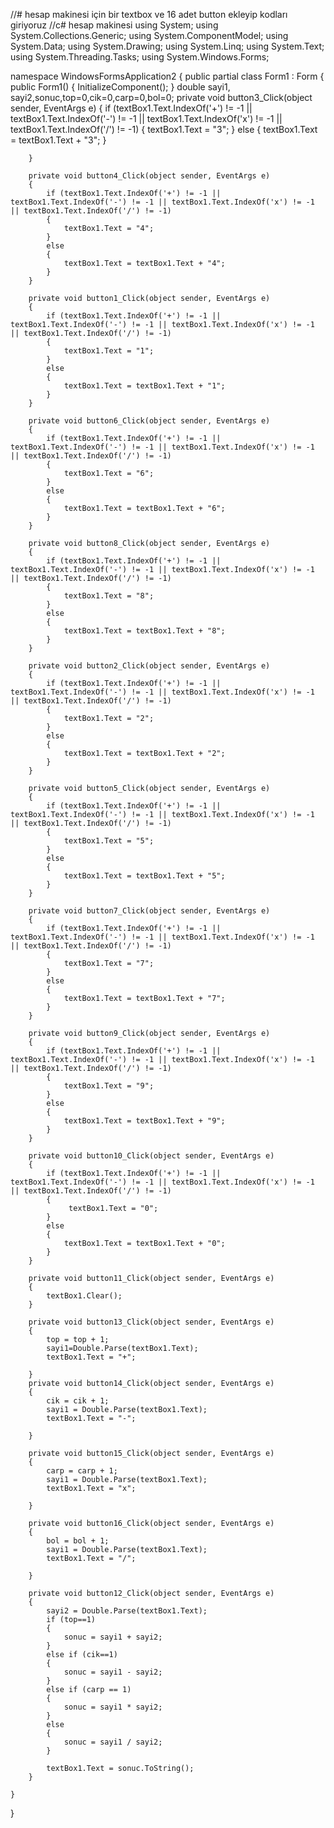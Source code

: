 //# hesap makinesi için bir textbox ve 16 adet button ekleyip kodları giriyoruz
//c# hesap makinesi
using System;
using System.Collections.Generic;
using System.ComponentModel;
using System.Data;
using System.Drawing;
using System.Linq;
using System.Text;
using System.Threading.Tasks;
using System.Windows.Forms;

namespace WindowsFormsApplication2
{
    public partial class Form1 : Form
    {
        public Form1()
        {
            InitializeComponent();
        }
        double sayi1, sayi2,sonuc,top=0,cik=0,carp=0,bol=0;
        private void button3_Click(object sender, EventArgs e)
        {
            if (textBox1.Text.IndexOf('+') != -1 || textBox1.Text.IndexOf('-') != -1 || textBox1.Text.IndexOf('x') != -1 || textBox1.Text.IndexOf('/') != -1)
            {
                textBox1.Text = "3";
            }
            else
            {
                textBox1.Text = textBox1.Text + "3";
            }           

        }

        private void button4_Click(object sender, EventArgs e)
        {
            if (textBox1.Text.IndexOf('+') != -1 || textBox1.Text.IndexOf('-') != -1 || textBox1.Text.IndexOf('x') != -1 || textBox1.Text.IndexOf('/') != -1)
            {
                textBox1.Text = "4";
            }
            else
            {
                textBox1.Text = textBox1.Text + "4";
            }
        }

        private void button1_Click(object sender, EventArgs e)
        {
            if (textBox1.Text.IndexOf('+') != -1 || textBox1.Text.IndexOf('-') != -1 || textBox1.Text.IndexOf('x') != -1 || textBox1.Text.IndexOf('/') != -1)
            {
                textBox1.Text = "1";
            }
            else
            {
                textBox1.Text = textBox1.Text + "1";
            }
        }

        private void button6_Click(object sender, EventArgs e)
        {
            if (textBox1.Text.IndexOf('+') != -1 || textBox1.Text.IndexOf('-') != -1 || textBox1.Text.IndexOf('x') != -1 || textBox1.Text.IndexOf('/') != -1)
            {
                textBox1.Text = "6";
            }
            else
            {
                textBox1.Text = textBox1.Text + "6";
            }
        }

        private void button8_Click(object sender, EventArgs e)
        {
            if (textBox1.Text.IndexOf('+') != -1 || textBox1.Text.IndexOf('-') != -1 || textBox1.Text.IndexOf('x') != -1 || textBox1.Text.IndexOf('/') != -1)
            {
                textBox1.Text = "8";
            }
            else
            {
                textBox1.Text = textBox1.Text + "8";
            }
        }

        private void button2_Click(object sender, EventArgs e)
        {
            if (textBox1.Text.IndexOf('+') != -1 || textBox1.Text.IndexOf('-') != -1 || textBox1.Text.IndexOf('x') != -1 || textBox1.Text.IndexOf('/') != -1)
            {
                textBox1.Text = "2";
            }
            else
            {
                textBox1.Text = textBox1.Text + "2";
            }
        }

        private void button5_Click(object sender, EventArgs e)
        {
            if (textBox1.Text.IndexOf('+') != -1 || textBox1.Text.IndexOf('-') != -1 || textBox1.Text.IndexOf('x') != -1 || textBox1.Text.IndexOf('/') != -1)
            {
                textBox1.Text = "5";
            }
            else
            {
                textBox1.Text = textBox1.Text + "5";
            }
        }

        private void button7_Click(object sender, EventArgs e)
        {
            if (textBox1.Text.IndexOf('+') != -1 || textBox1.Text.IndexOf('-') != -1 || textBox1.Text.IndexOf('x') != -1 || textBox1.Text.IndexOf('/') != -1)
            {
                textBox1.Text = "7";
            }
            else
            {
                textBox1.Text = textBox1.Text + "7";
            }
        }

        private void button9_Click(object sender, EventArgs e)
        {
            if (textBox1.Text.IndexOf('+') != -1 || textBox1.Text.IndexOf('-') != -1 || textBox1.Text.IndexOf('x') != -1 || textBox1.Text.IndexOf('/') != -1)
            {
                textBox1.Text = "9";
            }
            else
            {
                textBox1.Text = textBox1.Text + "9";
            }
        }

        private void button10_Click(object sender, EventArgs e)
        {
            if (textBox1.Text.IndexOf('+') != -1 || textBox1.Text.IndexOf('-') != -1 || textBox1.Text.IndexOf('x') != -1 || textBox1.Text.IndexOf('/') != -1)
            { 
                 textBox1.Text = "0";
            }
            else
            {
                textBox1.Text = textBox1.Text + "0";
            }
        }

        private void button11_Click(object sender, EventArgs e)
        {
            textBox1.Clear();
        }

        private void button13_Click(object sender, EventArgs e)
        {
            top = top + 1;
            sayi1=Double.Parse(textBox1.Text);
            textBox1.Text = "+";
            
        }
        private void button14_Click(object sender, EventArgs e)
        {
            cik = cik + 1;
            sayi1 = Double.Parse(textBox1.Text);
            textBox1.Text = "-";

        }

        private void button15_Click(object sender, EventArgs e)
        {
            carp = carp + 1;
            sayi1 = Double.Parse(textBox1.Text);
            textBox1.Text = "x";

        }

        private void button16_Click(object sender, EventArgs e)
        {
            bol = bol + 1;
            sayi1 = Double.Parse(textBox1.Text);
            textBox1.Text = "/";

        }

        private void button12_Click(object sender, EventArgs e)
        {
            sayi2 = Double.Parse(textBox1.Text);
            if (top==1)
            {
                sonuc = sayi1 + sayi2; 
            }
            else if (cik==1)
            {
                sonuc = sayi1 - sayi2; 
            }
            else if (carp == 1)
            {
                sonuc = sayi1 * sayi2;
            }
            else
            {
                sonuc = sayi1 / sayi2;
            }
            
            textBox1.Text = sonuc.ToString();
        }
        
    }   
}
